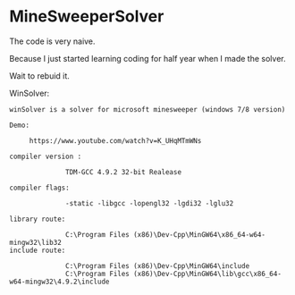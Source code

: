 # MineSweeperSolver

The code is very naive.

Because I just started learning coding for half year when I made the solver.

Wait to rebuid it.

WinSolver:

    winSolver is a solver for microsoft minesweeper (windows 7/8 version)

    Demo:

         https://www.youtube.com/watch?v=K_UHqMTmWNs

    compiler version :

                  TDM-GCC 4.9.2 32-bit Realease

    compiler flags:

                  -static -libgcc -lopengl32 -lgdi32 -lglu32

    library route:

                  C:\Program Files (x86)\Dev-Cpp\MinGW64\x86_64-w64-mingw32\lib32
    include route:

                  C:\Program Files (x86)\Dev-Cpp\MinGW64\include
                  C:\Program Files (x86)\Dev-Cpp\MinGW64\lib\gcc\x86_64-w64-mingw32\4.9.2\include
